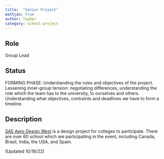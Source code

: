 ```yaml
---
title:  "Senior Project"
mathjax: true
author: Tayber
category: school-project
---
```


## Role

Group Lead


## Status


FORMING PHASE: Understanding the rules and objectives of the project. Lessening inner-group tension: negotiating differences, understanding the role which the team has to the university, to ourselves and others. Understanding what objectives, contraints and deadlines we have to form a timeline.

## Description

[SAE Aero Design West](https://www.sae.org/attend/student-events/sae-aero-design-west) is a design project for colleges to participate. There are over 60 school which are participating in the event, including Canada, Brasil, India, the USA, and Spain.



(Updated 10/16/22)

